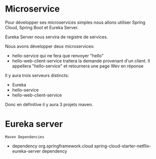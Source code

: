 # Microservice
Pour développer ses microservices simples nous allons utiliser Spring Cloud, Spring Boot et Eureka Server.

Eureka Server nous servira de registre de services.

Nous avons développer deux microservices:
  - hello-service qui ne fera que renvoyer "hello"
  - hello-web-client-service traitera la demande provenant d'un client. Il appellera "hello-service" et retournera une page Wev en réponse
  
Il y aura trois serveurs distincts:
  - Eureka
  - hello-service
  - hello-web-client-service
  
Donc en définitive il y aura 3 projets maven.

# Eureka server
    Maven Dependencies
  
  - dependency
       <groupId>org.springframework.cloud</groupId>
       <artifactId>spring-cloud-starter-netflix-eureka-server</artifactId>
    dependency
